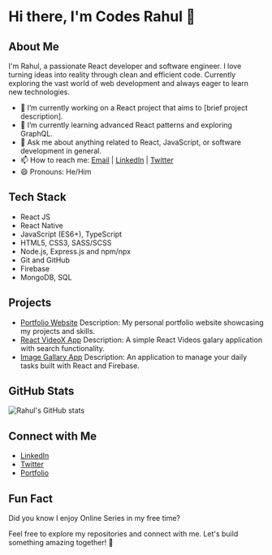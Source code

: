 # Hi there, I'm Codes Rahul 👋

## About Me
I'm Rahul, a passionate React developer and software engineer. I love turning ideas into reality through clean and efficient code. Currently exploring the vast world of web development and always eager to learn new technologies.

- 🔭 I’m currently working on a React project that aims to [brief project description].
- 🌱 I’m currently learning advanced React patterns and exploring GraphQL.
- 💬 Ask me about anything related to React, JavaScript, or software development in general.
- 📫 How to reach me: [Email](mailto:codesrahul96@gmail.com) | [LinkedIn](https://www.linkedin.com/in/codesrahul/) | [Twitter](https://twitter.com/CodesRahul)
- 😄 Pronouns: He/Him

## Tech Stack
- React JS
- React Native
- JavaScript (ES6+), TypeScript
- HTML5, CSS3, SASS/SCSS
- Node.js, Express.js and npm/npx
- Git and GitHub
- Firebase
- MongoDB, SQL

## Projects
- [Portfolio Website](https://codesrahul.netlify.app)
  Description: My personal portfolio website showcasing my projects and skills.
- [React VideoX App](https://videox.netlify.app/)
  Description: A simple React Videos galary application with search functionality.
- [Image Gallary App](https://cr-imagegallary.netlify.app/)
  Description: An application to manage your daily tasks built with React and Firebase.

## GitHub Stats
![Rahul's GitHub stats](https://github-readme-stats.vercel.app/api?username=CodesRahul&show_icons=true&theme=radical)

## Connect with Me
- [LinkedIn](https://www.linkedin.com/in/codesrahul/)
- [Twitter](https://twitter.com/CodesRahul_)
- [Portfolio](https://codesrahul.netlify.app)

## Fun Fact
Did you know I enjoy Online Series in my free time?

Feel free to explore my repositories and connect with me. Let's build something amazing together! 🚀
